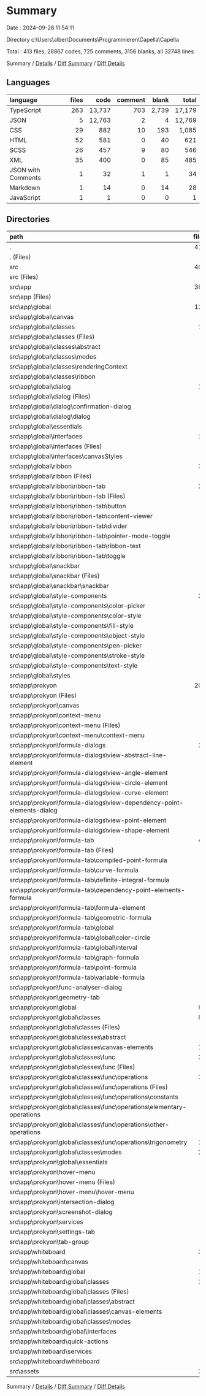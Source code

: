 # Summary

Date : 2024-09-28 11:54:11

Directory c:\\Users\\alber\\Documents\\Programmieren\\Capella\\Capella

Total : 413 files,  28867 codes, 725 comments, 3156 blanks, all 32748 lines

Summary / [Details](details.md) / [Diff Summary](diff.md) / [Diff Details](diff-details.md)

## Languages
| language | files | code | comment | blank | total |
| :--- | ---: | ---: | ---: | ---: | ---: |
| TypeScript | 263 | 13,737 | 703 | 2,739 | 17,179 |
| JSON | 5 | 12,763 | 2 | 4 | 12,769 |
| CSS | 29 | 882 | 10 | 193 | 1,085 |
| HTML | 52 | 581 | 0 | 40 | 621 |
| SCSS | 26 | 457 | 9 | 80 | 546 |
| XML | 35 | 400 | 0 | 85 | 485 |
| JSON with Comments | 1 | 32 | 1 | 1 | 34 |
| Markdown | 1 | 14 | 0 | 14 | 28 |
| JavaScript | 1 | 1 | 0 | 0 | 1 |

## Directories
| path | files | code | comment | blank | total |
| :--- | ---: | ---: | ---: | ---: | ---: |
| . | 413 | 28,867 | 725 | 3,156 | 32,748 |
| . (Files) | 7 | 12,809 | 3 | 19 | 12,831 |
| src | 406 | 16,058 | 722 | 3,137 | 19,917 |
| src (Files) | 3 | 36 | 1 | 8 | 45 |
| src\\app | 367 | 15,621 | 721 | 3,044 | 19,386 |
| src\\app (Files) | 6 | 147 | 0 | 15 | 162 |
| src\\app\\global | 123 | 3,326 | 170 | 713 | 4,209 |
| src\\app\\global\\canvas | 2 | 71 | 12 | 15 | 98 |
| src\\app\\global\\classes | 17 | 973 | 116 | 216 | 1,305 |
| src\\app\\global\\classes (Files) | 1 | 255 | 26 | 42 | 323 |
| src\\app\\global\\classes\\abstract | 4 | 40 | 4 | 18 | 62 |
| src\\app\\global\\classes\\modes | 1 | 11 | 0 | 8 | 19 |
| src\\app\\global\\classes\\renderingContext | 3 | 574 | 86 | 131 | 791 |
| src\\app\\global\\classes\\ribbon | 8 | 93 | 0 | 17 | 110 |
| src\\app\\global\\dialog | 11 | 227 | 8 | 63 | 298 |
| src\\app\\global\\dialog (Files) | 3 | 49 | 4 | 22 | 75 |
| src\\app\\global\\dialog\\confirmation-dialog | 4 | 75 | 0 | 17 | 92 |
| src\\app\\global\\dialog\\dialog | 4 | 103 | 4 | 24 | 131 |
| src\\app\\global\\essentials | 7 | 498 | 11 | 96 | 605 |
| src\\app\\global\\interfaces | 16 | 337 | 1 | 55 | 393 |
| src\\app\\global\\interfaces (Files) | 7 | 105 | 0 | 13 | 118 |
| src\\app\\global\\interfaces\\canvasStyles | 9 | 232 | 1 | 42 | 275 |
| src\\app\\global\\ribbon | 33 | 501 | 15 | 110 | 626 |
| src\\app\\global\\ribbon (Files) | 4 | 99 | 15 | 24 | 138 |
| src\\app\\global\\ribbon\\ribbon-tab | 29 | 402 | 0 | 86 | 488 |
| src\\app\\global\\ribbon\\ribbon-tab (Files) | 5 | 97 | 0 | 21 | 118 |
| src\\app\\global\\ribbon\\ribbon-tab\\button | 4 | 35 | 0 | 9 | 44 |
| src\\app\\global\\ribbon\\ribbon-tab\\content-viewer | 4 | 98 | 0 | 16 | 114 |
| src\\app\\global\\ribbon\\ribbon-tab\\divider | 4 | 38 | 0 | 9 | 47 |
| src\\app\\global\\ribbon\\ribbon-tab\\pointer-mode-toggle | 4 | 65 | 0 | 13 | 78 |
| src\\app\\global\\ribbon\\ribbon-tab\\ribbon-text | 4 | 34 | 0 | 9 | 43 |
| src\\app\\global\\ribbon\\ribbon-tab\\toggle | 4 | 35 | 0 | 9 | 44 |
| src\\app\\global\\snackbar | 6 | 121 | 0 | 33 | 154 |
| src\\app\\global\\snackbar (Files) | 2 | 46 | 0 | 15 | 61 |
| src\\app\\global\\snackbar\\snackbar | 4 | 75 | 0 | 18 | 93 |
| src\\app\\global\\style-components | 28 | 420 | 4 | 103 | 527 |
| src\\app\\global\\style-components\\color-picker | 4 | 83 | 0 | 16 | 99 |
| src\\app\\global\\style-components\\color-style | 4 | 107 | 4 | 22 | 133 |
| src\\app\\global\\style-components\\fill-style | 4 | 29 | 0 | 11 | 40 |
| src\\app\\global\\style-components\\object-style | 4 | 29 | 0 | 11 | 40 |
| src\\app\\global\\style-components\\pen-picker | 4 | 114 | 0 | 21 | 135 |
| src\\app\\global\\style-components\\stroke-style | 4 | 29 | 0 | 11 | 40 |
| src\\app\\global\\style-components\\text-style | 4 | 29 | 0 | 11 | 40 |
| src\\app\\global\\styles | 3 | 178 | 3 | 22 | 203 |
| src\\app\\prokyon | 208 | 9,960 | 345 | 1,898 | 12,203 |
| src\\app\\prokyon (Files) | 4 | 91 | 0 | 16 | 107 |
| src\\app\\prokyon\\canvas | 4 | 47 | 0 | 11 | 58 |
| src\\app\\prokyon\\context-menu | 6 | 269 | 24 | 55 | 348 |
| src\\app\\prokyon\\context-menu (Files) | 2 | 114 | 19 | 25 | 158 |
| src\\app\\prokyon\\context-menu\\context-menu | 4 | 155 | 5 | 30 | 190 |
| src\\app\\prokyon\\formula-dialogs | 28 | 948 | 5 | 219 | 1,172 |
| src\\app\\prokyon\\formula-dialogs\\view-abstract-line-element | 4 | 149 | 1 | 35 | 185 |
| src\\app\\prokyon\\formula-dialogs\\view-angle-element | 4 | 145 | 1 | 33 | 179 |
| src\\app\\prokyon\\formula-dialogs\\view-circle-element | 4 | 160 | 0 | 36 | 196 |
| src\\app\\prokyon\\formula-dialogs\\view-curve-element | 4 | 136 | 1 | 32 | 169 |
| src\\app\\prokyon\\formula-dialogs\\view-dependency-point-elements-dialog | 4 | 98 | 0 | 23 | 121 |
| src\\app\\prokyon\\formula-dialogs\\view-point-element | 4 | 122 | 1 | 28 | 151 |
| src\\app\\prokyon\\formula-dialogs\\view-shape-element | 4 | 138 | 1 | 32 | 171 |
| src\\app\\prokyon\\formula-tab | 48 | 1,142 | 3 | 238 | 1,383 |
| src\\app\\prokyon\\formula-tab (Files) | 4 | 138 | 0 | 22 | 160 |
| src\\app\\prokyon\\formula-tab\\compiled-point-formula | 4 | 79 | 1 | 20 | 100 |
| src\\app\\prokyon\\formula-tab\\curve-formula | 4 | 157 | 1 | 29 | 187 |
| src\\app\\prokyon\\formula-tab\\definite-integral-formula | 4 | 69 | 0 | 18 | 87 |
| src\\app\\prokyon\\formula-tab\\dependency-point-elements-formula | 4 | 69 | 0 | 17 | 86 |
| src\\app\\prokyon\\formula-tab\\formula-element | 4 | 119 | 0 | 22 | 141 |
| src\\app\\prokyon\\formula-tab\\geometric-formula | 4 | 81 | 0 | 18 | 99 |
| src\\app\\prokyon\\formula-tab\\global | 8 | 137 | 0 | 35 | 172 |
| src\\app\\prokyon\\formula-tab\\global\\color-circle | 4 | 72 | 0 | 19 | 91 |
| src\\app\\prokyon\\formula-tab\\global\\interval | 4 | 65 | 0 | 16 | 81 |
| src\\app\\prokyon\\formula-tab\\graph-formula | 4 | 136 | 0 | 20 | 156 |
| src\\app\\prokyon\\formula-tab\\point-formula | 4 | 73 | 1 | 17 | 91 |
| src\\app\\prokyon\\formula-tab\\variable-formula | 4 | 84 | 0 | 20 | 104 |
| src\\app\\prokyon\\func-analyser-dialog | 4 | 122 | 3 | 21 | 146 |
| src\\app\\prokyon\\geometry-tab | 4 | 208 | 1 | 28 | 237 |
| src\\app\\prokyon\\global | 86 | 5,722 | 233 | 1,020 | 6,975 |
| src\\app\\prokyon\\global\\classes | 81 | 5,261 | 218 | 940 | 6,419 |
| src\\app\\prokyon\\global\\classes (Files) | 2 | 158 | 13 | 10 | 181 |
| src\\app\\prokyon\\global\\classes\\abstract | 3 | 114 | 3 | 22 | 139 |
| src\\app\\prokyon\\global\\classes\\canvas-elements | 15 | 3,145 | 92 | 500 | 3,737 |
| src\\app\\prokyon\\global\\classes\\func | 38 | 1,385 | 98 | 313 | 1,796 |
| src\\app\\prokyon\\global\\classes\\func (Files) | 4 | 290 | 21 | 50 | 361 |
| src\\app\\prokyon\\global\\classes\\func\\operations | 34 | 1,095 | 77 | 263 | 1,435 |
| src\\app\\prokyon\\global\\classes\\func\\operations (Files) | 4 | 362 | 50 | 67 | 479 |
| src\\app\\prokyon\\global\\classes\\func\\operations\\constants | 3 | 44 | 0 | 11 | 55 |
| src\\app\\prokyon\\global\\classes\\func\\operations\\elementary-operations | 7 | 370 | 27 | 73 | 470 |
| src\\app\\prokyon\\global\\classes\\func\\operations\\other-operations | 6 | 121 | 0 | 41 | 162 |
| src\\app\\prokyon\\global\\classes\\func\\operations\\trigonometry | 14 | 198 | 0 | 71 | 269 |
| src\\app\\prokyon\\global\\classes\\modes | 23 | 459 | 12 | 95 | 566 |
| src\\app\\prokyon\\global\\essentials | 5 | 461 | 15 | 80 | 556 |
| src\\app\\prokyon\\hover-menu | 6 | 147 | 10 | 37 | 194 |
| src\\app\\prokyon\\hover-menu (Files) | 2 | 71 | 10 | 19 | 100 |
| src\\app\\prokyon\\hover-menu\\hover-menu | 4 | 76 | 0 | 18 | 94 |
| src\\app\\prokyon\\intersection-dialog | 4 | 121 | 4 | 25 | 150 |
| src\\app\\prokyon\\screenshot-dialog | 4 | 223 | 2 | 48 | 273 |
| src\\app\\prokyon\\services | 2 | 596 | 59 | 123 | 778 |
| src\\app\\prokyon\\settings-tab | 4 | 137 | 0 | 24 | 161 |
| src\\app\\prokyon\\tab-group | 4 | 187 | 1 | 33 | 221 |
| src\\app\\whiteboard | 30 | 2,188 | 206 | 418 | 2,812 |
| src\\app\\whiteboard\\canvas | 4 | 39 | 0 | 10 | 49 |
| src\\app\\whiteboard\\global | 14 | 1,252 | 103 | 243 | 1,598 |
| src\\app\\whiteboard\\global\\classes | 13 | 1,120 | 103 | 230 | 1,453 |
| src\\app\\whiteboard\\global\\classes (Files) | 2 | 783 | 94 | 148 | 1,025 |
| src\\app\\whiteboard\\global\\classes\\abstract | 1 | 77 | 1 | 14 | 92 |
| src\\app\\whiteboard\\global\\classes\\canvas-elements | 1 | 35 | 0 | 10 | 45 |
| src\\app\\whiteboard\\global\\classes\\modes | 9 | 225 | 8 | 58 | 291 |
| src\\app\\whiteboard\\global\\interfaces | 1 | 132 | 0 | 13 | 145 |
| src\\app\\whiteboard\\quick-actions | 4 | 91 | 2 | 18 | 111 |
| src\\app\\whiteboard\\services | 4 | 533 | 95 | 130 | 758 |
| src\\app\\whiteboard\\whiteboard | 4 | 273 | 6 | 17 | 296 |
| src\\assets | 36 | 401 | 0 | 85 | 486 |

Summary / [Details](details.md) / [Diff Summary](diff.md) / [Diff Details](diff-details.md)